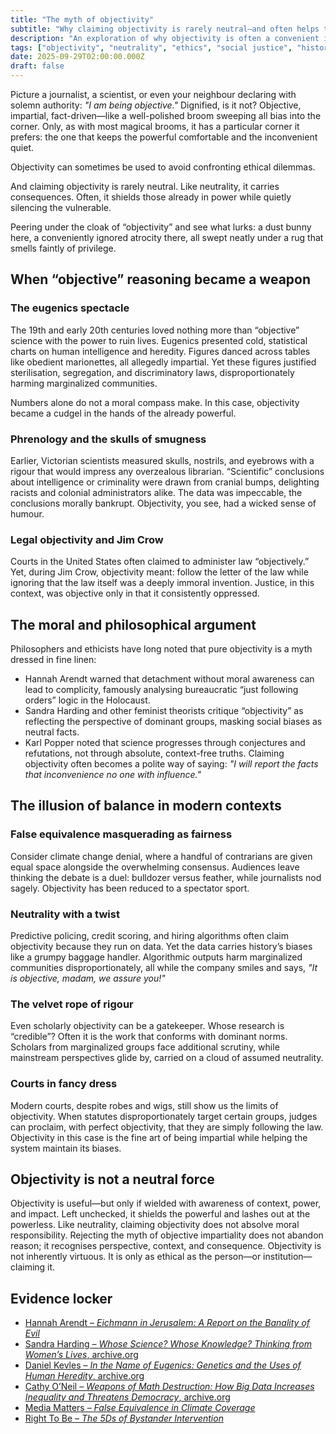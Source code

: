 ```yaml
---
title: "The myth of objectivity"
subtitle: "Why claiming objectivity is rarely neutral—and often helps the powerful"
description: "An exploration of why objectivity is often a convenient illusion, examining historical, philosophical, and modern examples from eugenics to media false equivalence and algorithmic bias."
tags: ["objectivity", "neutrality", "ethics", "social justice", "history", "media", "algorithms", "bias", "academia"]
date: 2025-09-29T02:00:00.000Z
draft: false
---
```


Picture a journalist, a scientist, or even your neighbour declaring with solemn authority: *"I am being objective."* Dignified, is it not? Objective, impartial, fact-driven—like a well-polished broom sweeping all bias into the corner. Only, as with most magical brooms, it has a particular corner it prefers: the one that keeps the powerful comfortable and the inconvenient quiet.

Objectivity can sometimes be used to avoid confronting ethical dilemmas. 

And claiming objectivity is rarely neutral. Like neutrality, it carries consequences. Often, it shields those already in power while quietly silencing the vulnerable.

Peering under the cloak of “objectivity” and see what lurks: a dust bunny here, a conveniently ignored atrocity there, all swept neatly under a rug that smells faintly of privilege.

## When “objective” reasoning became a weapon

### The eugenics spectacle

The 19th and early 20th centuries loved nothing more than “objective” science with the power to ruin lives. Eugenics presented cold, statistical charts on human intelligence and heredity. Figures danced across tables like obedient marionettes, all allegedly impartial. Yet these figures justified sterilisation, segregation, and discriminatory laws, disproportionately harming marginalized communities.

Numbers alone do not a moral compass make. In this case, objectivity became a cudgel in the hands of the already powerful.

### Phrenology and the skulls of smugness

Earlier, Victorian scientists measured skulls, nostrils, and eyebrows with a rigour that would impress any overzealous librarian. “Scientific” conclusions about intelligence or criminality were drawn from cranial bumps, delighting racists and colonial administrators alike. The data was impeccable, the conclusions morally bankrupt. Objectivity, you see, had a wicked sense of humour.

### Legal objectivity and Jim Crow

Courts in the United States often claimed to administer law “objectively.” Yet, during Jim Crow, objectivity meant: follow the letter of the law while ignoring that the law itself was a deeply immoral invention. Justice, in this context, was objective only in that it consistently oppressed.


## The moral and philosophical argument

Philosophers and ethicists have long noted that pure objectivity is a myth dressed in fine linen:

* Hannah Arendt warned that detachment without moral awareness can lead to complicity, famously analysing bureaucratic “just following orders” logic in the Holocaust.
* Sandra Harding and other feminist theorists critique “objectivity” as reflecting the perspective of dominant groups, masking social biases as neutral facts.
* Karl Popper noted that science progresses through conjectures and refutations, not through absolute, context-free truths. Claiming objectivity often becomes a polite way of saying: *"I will report the facts that inconvenience no one with influence."*

## The illusion of balance in modern contexts

### False equivalence masquerading as fairness

Consider climate change denial, where a handful of contrarians are given equal space alongside the overwhelming consensus. Audiences leave thinking the debate is a duel: bulldozer versus feather, while journalists nod sagely. Objectivity has been reduced to a spectator sport.

### Neutrality with a twist

Predictive policing, credit scoring, and hiring algorithms often claim objectivity because they run on data. Yet the data carries history’s biases like a grumpy baggage handler. Algorithmic outputs harm marginalized communities disproportionately, all while the company smiles and says, *"It is objective, madam, we assure you!"*

### The velvet rope of rigour

Even scholarly objectivity can be a gatekeeper. Whose research is “credible”? Often it is the work that conforms with dominant norms. Scholars from marginalized groups face additional scrutiny, while mainstream perspectives glide by, carried on a cloud of assumed neutrality.

### Courts in fancy dress

Modern courts, despite robes and wigs, still show us the limits of objectivity. When statutes disproportionately target certain groups, judges can proclaim, with perfect objectivity, that they are simply following the law. Objectivity in this case is the fine art of being impartial while helping the system maintain its biases.

## Objectivity is not a neutral force

Objectivity is useful—but only if wielded with awareness of context, power, and impact. Left unchecked, it shields the powerful and lashes out at the powerless. Like neutrality, claiming objectivity does not absolve moral responsibility. Rejecting the myth of objective impartiality does not abandon reason; it recognises perspective, context, and consequence. Objectivity is not inherently virtuous. It is only as ethical as the person—or institution—claiming it.

## Evidence locker

* [Hannah Arendt – *Eichmann in Jerusalem: A Report on the Banality of Evil*](https://platypus1917.org/wp-content/uploads/2014/01/arendt_eichmanninjerusalem.pdf)
* [Sandra Harding – *Whose Science? Whose Knowledge? Thinking from Women’s Lives*, archive.org](https://archive.org/details/whosesciencewhos0000hard)
* [Daniel Kevles – *In the Name of Eugenics: Genetics and the Uses of Human Heredity*, archive.org](https://archive.org/details/bub_gb_8esnhRxBomMC)
* [Cathy O’Neil – *Weapons of Math Destruction: How Big Data Increases Inequality and Threatens Democracy*, archive.org](https://archive.org/details/weaponsofmathdes0000onei)
* [Media Matters – *False Equivalence in Climate Coverage*](https://www.mediamatters.org/climate-deniers)
* [Right To Be – *The 5Ds of Bystander Intervention*](https://righttobe.org/guides/bystander-intervention-training/)


